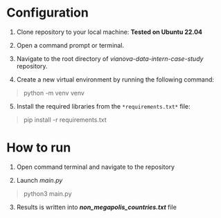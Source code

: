 # Configuration

1. Clone repository to your local machine: **Tested on Ubuntu 22.04**

2. Open a command prompt or terminal.

3. Navigate to the root directory of *vianova-data-intern-case-study* repository.

4. Create a new virtual environment by running the following command:

  >   python -m venv venv

5. Install the required libraries from the `*requirements.txt*` file:
  
>    pip install -r requirements.txt

# How to run

1. Open command terminal and navigate to the repository

2. Launch *main.py* 

 >   python3 main.py

3. Results is written into  *****non_megapolis_countries.txt***** file